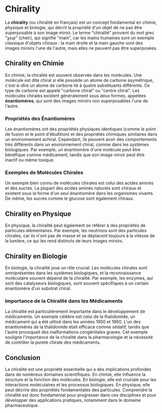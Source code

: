 # Chirality

La **chirality** (ou chiralité en français) est un concept fondamental en chimie, physique et biologie, qui décrit la propriété d'un objet de ne pas être superposable à son image miroir. Le terme "chiralité" provient du mot grec "χειρ" (cheir), qui signifie "main", car les mains humaines sont un exemple classique d'objets chiraux : la main droite et la main gauche sont des images miroirs l'une de l'autre, mais elles ne peuvent pas être superposées.

## Chirality en Chimie

En chimie, la chiralité est souvent observée dans les molécules. Une molécule est dite chiral si elle possède un atome de carbone asymétrique, c'est-à-dire un atome de carbone lié à quatre substituants différents. Ce type de carbone est appelé "carbone chiral" ou "centre chiral". Les molécules chirales existent généralement sous deux formes, appelées **énantiomères**, qui sont des images miroirs non superposables l'une de l'autre.

### Propriétés des Énantiomères

Les énantiomères ont des propriétés physiques identiques (comme le point de fusion et le point d'ébullition) et des propriétés chimiques similaires dans un environnement achiral. Cependant, ils peuvent avoir des comportements très différents dans un environnement chiral, comme dans les systèmes biologiques. Par exemple, un énantiomère d'une molécule peut être bénéfique comme médicament, tandis que son image miroir peut être inactif ou même toxique.

### Exemples de Molécules Chirales

Un exemple bien connu de molécules chirales est celui des acides aminés et des sucres. La plupart des acides aminés naturels sont chiraux et existent sous la forme d'un seul énantiomère dans les organismes vivants. De même, les sucres comme le glucose sont également chiraux.

## Chirality en Physique

En physique, la chiralité peut également se référer à des propriétés de particules élémentaires. Par exemple, les neutrinos sont des particules chirales, car ils n'ont pas de masse et se déplacent toujours à la vitesse de la lumière, ce qui les rend distincts de leurs images miroirs.

## Chirality en Biologie

En biologie, la chiralité joue un rôle crucial. Les molécules chirales sont omniprésentes dans les systèmes biologiques, et la reconnaissance moléculaire souvent dépend de la chiralité. Par exemple, les enzymes, qui sont des catalyseurs biologiques, sont souvent spécifiques à un certain énantiomère d'un substrat chiral.

### Importance de la Chiralité dans les Médicaments

La chiralité est particulièrement importante dans le développement de médicaments. Un exemple célèbre est celui de la thalidomide, un médicament qui a été utilisé dans les années 1950 et 1960. L'un des énantiomères de la thalidomide était efficace comme sédatif, tandis que l'autre provoquait des malformations congénitales graves. Cet exemple souligne l'importance de la chiralité dans la pharmacologie et la nécessité de contrôler la pureté chirale des médicaments.

## Conclusion

La chiralité est une propriété essentielle qui a des implications profondes dans de nombreux domaines scientifiques. En chimie, elle influence la structure et la fonction des molécules. En biologie, elle est cruciale pour les interactions moléculaires et les processus biologiques. En physique, elle peut décrire des propriétés fondamentales des particules. Comprendre la chiralité est donc fondamental pour progresser dans ces disciplines et pour développer des applications pratiques, notamment dans le domaine pharmaceutique.